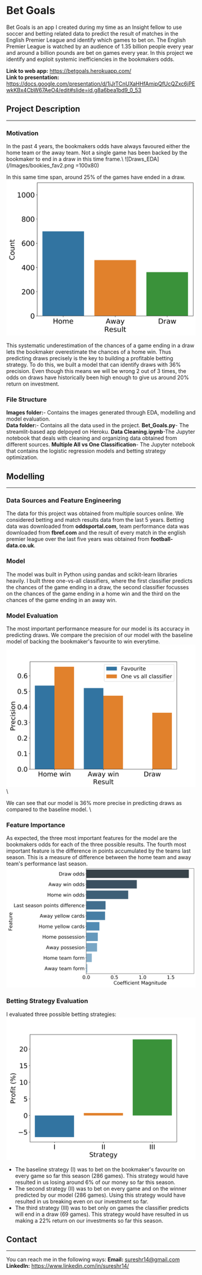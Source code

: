 # Bet Goals

Bet Goals is an app I created during my time as an Insight fellow to use soccer and betting related data to predict the result of matches in the English Premier League and identify which games to bet on. The English Premier League is watched by an audience of 1.35 billion people every year and around a billion pounds are bet on games every year. In this project we identify and exploit systemic inefficiencies in the bookmakers odds.

**Link to web app:** https://betgoals.herokuapp.com/ \
**Link to presentation:** https://docs.google.com/presentation/d/1jJrTCnUXaHHfAmipQfUcQZxc6jPEwkKBx4CbW67AeO4/edit#slide=id.g8a6bea1bd9_0_53


## Project Description
***
### Motivation
In the past 4 years, the bookmakers odds have always favoured either the home team or the away team. Not a single game has been backed by the bookmaker to end in a draw in this time frame.\ 
![Draws_EDA](/Images/bookies_fav2.png =100x80)

In this same time span, around 25% of the games have ended in a draw.\
![Results](/Images/Results.png)

This systematic underestimation of the chances of a game ending in a draw lets the bookmaker overestimate the chances of a home win. Thus predicting draws precisely is the key to building a profitable betting strategy. To do this, we built a model that can identify draws with 36% precision. Even though this means we will be wrong 2 out of 3 times, the odds on draws have historically been high enough to give us around 20% return on investment.

### File Structure
**Images folder:**-  Contains the images generated through EDA, modelling and model evaluation.\
**Data folder:**-  Contains all the data used in the project.
**Bet_Goals.py**- The streamlit-based app delpoyed on Heroku.
**Data Cleaning.ipynb**-The Jupyter notebook that deals with cleaning and organizing data obtained from different sources.
**Multiple All vs One Classification**- The Jupyter notebook that contains the logistic regression models and betting strategy optimization.

## Modelling
***
### Data Sources and Feature Engineering
The data for this project was obtained from multiple sources online. We considered betting and match results data from the last 5 years. Betting data was downloaded from **oddsportal.com**, team performance data was downloaded from **fbref.com** and the result of every match in the english premier league over the last five years was obtained from **football-data.co.uk**.

### Model
The model was built in Python using pandas and scikit-learn libraries heavily. I built three one-vs-all classifiers, where the first classifier predicts the chances of the game ending in a draw, the second classifier focusses on the chances of the game ending in a home win and the third on the chances of the game ending in an away win. 

### Model Evaluation
The most important performance measure for our model is its accuracy in predicting draws. We compare the precision of our model with the baseline model of backing the bookmaker's favourite to win everytime.
![Model_performance](/Images/model_performance.png)\

We can see that our model is 36% more precise in predicting draws as compared to the baseline model. \

### Feature Importance
As expected, the three most important features for the model are the bookmakers odds for each of the three possible results. The fourth most important feature is the difference in points accumulated by the teams last season. This is a measure of difference between the home team and away team's performance last season.
![Draw_features](/Images/Feature_importance_draw.png)

### Betting Strategy Evaluation
I evaluated three possible betting strategies:\
![Money](/Images/money_made.png)
* The baseline strategy (I) was to bet on the bookmaker's favourite on every game so far this season (286 games). This strategy would have resulted in us losing around 6% of our money so far this season. 
* The second strategy (II) was to bet on every game and on the winner predicted by our model (286 games). Using this strategy would have resulted in us breaking even on our investment so far.
* The third strategy (III) was to bet only on games the classifier predicts will end in a draw (69 games). This strategy would have resulted in us making a 22% return on our investments so far this season.

## Contact
***
You can reach me in the following ways:
**Email:** sureshr14@gmail.com \
**LinkedIn:** https://www.linkedin.com/in/sureshr14/ 
